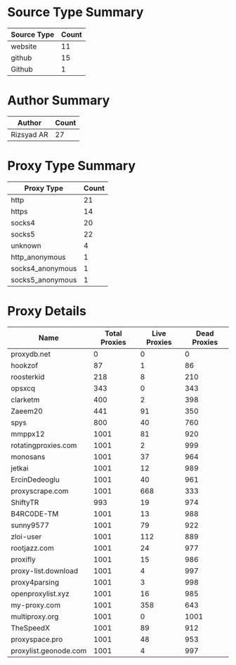 # Source Type Summary

| Source Type | Count |
|-------------|-------|
| website | 11 |
| github | 15 |
| Github | 1 |


# Author Summary

| Author | Count |
|--------|-------|
| Rizsyad AR | 27 |


# Proxy Type Summary

| Proxy Type | Count |
|------------|-------|
| http | 21 |
| https | 14 |
| socks4 | 20 |
| socks5 | 22 |
| unknown | 4 |
| http_anonymous | 1 |
| socks4_anonymous | 1 |
| socks5_anonymous | 1 |


# Proxy Details

| Name | Total Proxies | Live Proxies | Dead Proxies |
|------|---------------|--------------|---------------|
| proxydb.net | 0 | 0 | 0 |
| hookzof | 87 | 1 | 86 |
| roosterkid | 218 | 8 | 210 |
| opsxcq | 343 | 0 | 343 |
| clarketm | 400 | 2 | 398 |
| Zaeem20 | 441 | 91 | 350 |
| spys | 800 | 40 | 760 |
| mmppx12 | 1001 | 81 | 920 |
| rotatingproxies.com | 1001 | 2 | 999 |
| monosans | 1001 | 37 | 964 |
| jetkai | 1001 | 12 | 989 |
| ErcinDedeoglu | 1001 | 40 | 961 |
| proxyscrape.com | 1001 | 668 | 333 |
| ShiftyTR | 993 | 19 | 974 |
| B4RC0DE-TM | 1001 | 13 | 988 |
| sunny9577 | 1001 | 79 | 922 |
| zloi-user | 1001 | 112 | 889 |
| rootjazz.com | 1001 | 24 | 977 |
| proxifly | 1001 | 15 | 986 |
| proxy-list.download | 1001 | 4 | 997 |
| proxy4parsing | 1001 | 3 | 998 |
| openproxylist.xyz | 1001 | 16 | 985 |
| my-proxy.com | 1001 | 358 | 643 |
| multiproxy.org | 1001 | 0 | 1001 |
| TheSpeedX | 1001 | 89 | 912 |
| proxyspace.pro | 1001 | 48 | 953 |
| proxylist.geonode.com | 1001 | 4 | 997 |
